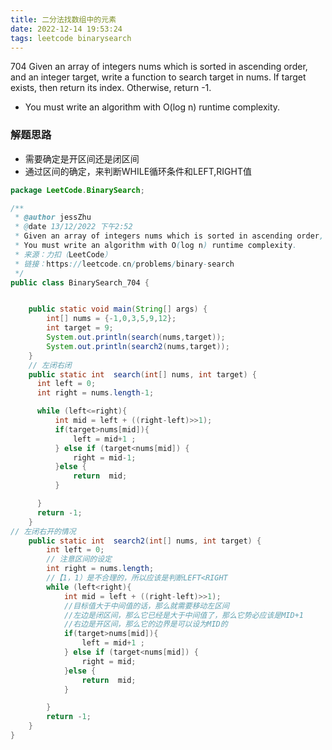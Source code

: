 ```yaml
---
title: 二分法找数组中的元素
date: 2022-12-14 19:53:24
tags: leetcode binarysearch
---
```


704 Given an array of integers nums which is sorted in ascending order, and an integer target, write a function to search target in nums. If target exists, then return its index. Otherwise, return -1.
 * You must write an algorithm with O(log n) runtime complexity.
  
  ### 解题思路 
  - 需要确定是开区间还是闭区间
  - 通过区间的确定，来判断WHILE循环条件和LEFT,RIGHT值

```java
package LeetCode.BinarySearch;

/**
 * @author jessZhu
 * @date 13/12/2022 下午2:52
 * Given an array of integers nums which is sorted in ascending order, and an integer target, write a function to search target in nums. If target exists, then return its index. Otherwise, return -1.
 * You must write an algorithm with O(log n) runtime complexity.
 * 来源：力扣（LeetCode）
 * 链接：https://leetcode.cn/problems/binary-search
 */
public class BinarySearch_704 {


    public static void main(String[] args) {
        int[] nums = {-1,0,3,5,9,12};
        int target = 9;
        System.out.println(search(nums,target));
        System.out.println(search2(nums,target));
    }
    // 左闭右闭
    public static int  search(int[] nums, int target) {
      int left = 0;
      int right = nums.length-1;

      while (left<=right){
          int mid = left + ((right-left)>>1);
          if(target>nums[mid]){
              left = mid+1 ;
          } else if (target<nums[mid]) {
              right = mid-1;
          }else {
              return  mid;
          }

      }
      return -1;
    }
// 左闭右开的情况
    public static int  search2(int[] nums, int target) {
        int left = 0;
        // 注意区间的设定
        int right = nums.length;
        //【1，1）是不合理的，所以应该是判断LEFT<RIGHT
        while (left<right){
            int mid = left + ((right-left)>>1);
            //目标值大于中间值的话，那么就需要移动左区间
            //左边是闭区间，那么它已经是大于中间值了，那么它势必应该是MID+1
            //右边是开区间，那么它的边界是可以设为MID的
            if(target>nums[mid]){
                left = mid+1 ;
            } else if (target<nums[mid]) {
                right = mid;
            }else {
                return  mid;
            }

        }
        return -1;
    }
}
```
  